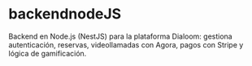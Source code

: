 # backendnodeJS
Backend en Node.js (NestJS) para la plataforma Dialoom: gestiona autenticación, reservas, videollamadas con Agora, pagos con Stripe y lógica de gamificación.
